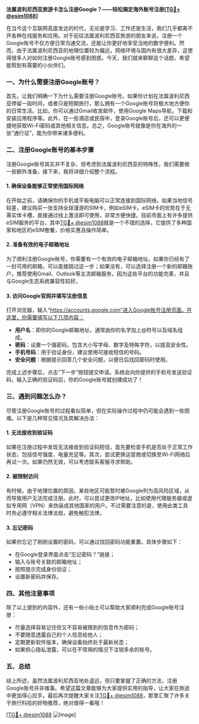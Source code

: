 **法属波利尼西亚旅游卡怎么注册Google？——轻松搞定海外账号注册[[TG💪+ @esim1088](https://t.me/s/esim1088)]**

在当今这个互联网高度发达的时代，无论是学习、工作还是生活，我们几乎都离不开各种在线服务和应用。对于前往法属波利尼西亚旅游的朋友来说，注册一个Google账号不仅方便日常沟通交流，还能让你更好地享受当地的数字便利。然而，由于法属波利尼西亚的地理位置较为偏远，网络环境与国内有很大差异，这使得很多人对如何注册Google账号感到困惑。今天，我们就来聊聊这个话题，希望能帮到有需要的小伙伴们。

### 一、为什么需要注册Google账号？

首先，让我们明确一下为什么需要注册Google账号。如果你计划在法属波利尼西亚停留一段时间，或者只是短期旅行，那么拥有一个Google账号将极大地方便你的日常生活。比如，你可以通过Gmail收发邮件，使用Google Maps导航，下载和安装应用程序等。此外，在一些酒店或民宿中，登录Google账号后，还可以更便捷地获取Wi-Fi密码或其他相关信息。总之，Google账号就像是你在海外的一张“通行证”，能为你带来诸多便利。

### 二、注册Google账号的基本步骤

注册Google账号其实并不复杂，但考虑到法属波利尼西亚的特殊性，我们需要做一些额外准备。接下来，我将详细介绍整个流程。

#### 1. 确保设备能够正常使用国际网络

在开始之前，请确保你的手机或平板电脑可以正常连接到国际网络。如果当地信号较差，建议购买一张支持全球漫游的SIM卡，例如eSIM卡。eSIM卡的优势在于无需实体卡槽，直接通过线上激活即可使用，非常方便快捷。目前市面上有许多提供eSIM服务的平台，其中[TG💪+ @esim1088](https://t.me/s/esim1088)就是一个不错的选择，它提供了多种国家和地区的eSIM套餐，价格实惠且操作简单。

#### 2. 准备有效的电子邮箱地址

为了顺利注册Google账号，你需要有一个有效的电子邮箱地址。如果你已经有了一封可用的邮箱，可以直接跳过这一步；如果没有，可以选择注册一个新的邮箱账户。推荐使用Gmail、Outlook等主流邮箱服务，因为这些平台的功能完善，并且与Google生态系统兼容性较好。

#### 3. 访问Google官网并填写注册信息

打开浏览器，输入“https://accounts.google.com”进入Google账号注册页面。在这里，你需要填写以下几项内容：
- **用户名**：即你的Google邮箱地址，通常由你的名字加上@符号以及域名组成。
- **密码**：设置一个强密码，包含大小写字母、数字及特殊字符，以提高安全性。
- **手机号码**：用于验证身份，建议使用可接收短信的号码。
- **安全问题**：根据提示回答几个安全问题，以便日后找回密码时使用。

完成上述步骤后，点击“下一步”按钮提交申请。系统会向你提供的手机号发送验证码，输入正确的验证码后，你的Google账号就创建成功了！

### 三、遇到问题怎么办？

尽管注册Google账号的过程看似简单，但在实际操作过程中仍可能会遇到一些困难。以下是几种常见情况及其解决办法：

#### 1. 无法接收到验证码

如果在注册过程中发现无法接收到验证码短信，首先要检查手机是否处于正常工作状态，包括信号强度、电量充足等。其次，尝试更换运营商或切换至Wi-Fi网络后再试一次。如果仍然无效，可以考虑联系客服寻求帮助。

#### 2. 被限制访问

有时候，由于地理位置的原因，某些地区可能暂时被Google列为高风险区域，从而导致用户无法完成注册。此时，可以尝试更改IP地址，比如使用代理服务器或虚拟专用网（VPN）来伪装成其他国家的用户。不过需要注意的是，使用此类工具时务必遵守相关法律法规，避免触犯法律。

#### 3. 忘记密码

如果你忘记了刚刚设置的密码，可以通过找回密码功能重置。具体步骤如下：
- 在Google登录界面点击“忘记密码？”链接；
- 输入与账号关联的邮箱地址；
- 按照提示完成身份验证；
- 设置新密码并保存。

### 四、其他注意事项

除了以上提到的内容外，还有一些小贴士可以帮助大家顺利完成Google账号注册：
- 尽量选择容易记住但又不容易被猜到的信息作为密码；
- 不要随意透露自己的个人信息给他人；
- 定期更新软件版本，确保设备始终处于最新状态；
- 如果担心隐私泄露，可以在不常用的情况下注销多余的账号。

### 五、总结

综上所述，虽然法属波利尼西亚地处遥远，但只要掌握了正确的方法，注册Google账号并非难事。希望这篇文章能够为大家提供实用的指导，让大家在旅途中更加得心应手。最后再次提醒大家关注[TG💪+ @esim1088](https://t.me/s/esim1088)，那里汇聚了许多关于旅行科技的好物推荐，绝对值得一看哦！

[[TG💪+ @esim1088](https://t.me/s/esim1088) ![Image](https://i.postimg.cc/4NQfJmqS/Snipaste-2025-05-13-00-14-12.png)]